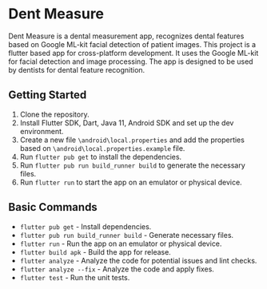 # Dent Measure

Dent Measure is a dental measurement app, recognizes dental features based on Google ML-kit facial detection of patient
images. This project is a flutter based app for cross-platform development. It uses the Google ML-kit for facial
detection and image processing. The app is designed to be used by dentists for dental feature recognition.

## Getting Started

1. Clone the repository.
2. Install Flutter SDK, Dart, Java 11, Android SDK and set up the dev environment.
3. Create a new file `\android\local.properties` and add the properties based on `\android\local.properties.example`
   file.
4. Run `flutter pub get` to install the dependencies.
5. Run `flutter pub run build_runner build` to generate the necessary files.
6. Run `flutter run` to start the app on an emulator or physical device.

## Basic Commands

- `flutter pub get` - Install dependencies.
- `flutter pub run build_runner build` - Generate necessary files.
- `flutter run` - Run the app on an emulator or physical device.
- `flutter build apk` - Build the app for release.
- `flutter analyze` - Analyze the code for potential issues and lint checks.
- `flutter analyze --fix` - Analyze the code and apply fixes.
- `flutter test` - Run the unit tests.

